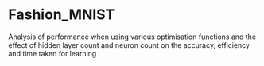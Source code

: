 # Fashion_MNIST
Analysis of performance when using various optimisation functions and the effect of hidden layer count and neuron count on the accuracy, efficiency and time taken for learning
